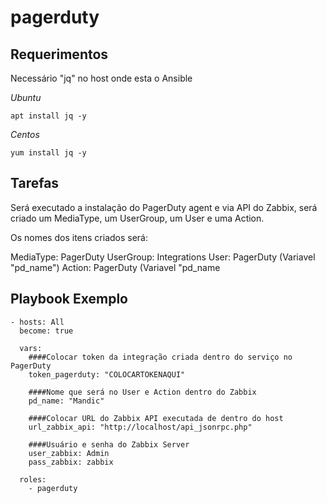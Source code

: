 # pagerduty

Requerimentos
-------------

Necessário "jq" no host onde esta o Ansible

*Ubuntu*

`apt install jq -y`

*Centos*

`yum install jq -y`

Tarefas
-------

Será executado a instalação do PagerDuty agent e via API do Zabbix, será criado um MediaType, um UserGroup, um User e uma Action.

Os nomes dos itens criados será:

MediaType: PagerDuty
UserGroup: Integrations
User: PagerDuty (Variavel "pd_name")
Action: PagerDuty (Variavel "pd_name

Playbook Exemplo
----------------

    - hosts: All
      become: true
      
      vars:
        ####Colocar token da integração criada dentro do serviço no PagerDuty
        token_pagerduty: "COLOCARTOKENAQUI"
        
        ####Nome que será no User e Action dentro do Zabbix
        pd_name: "Mandic"
        
        ####Colocar URL do Zabbix API executada de dentro do host
        url_zabbix_api: "http://localhost/api_jsonrpc.php"
        
        ####Usuário e senha do Zabbix Server
        user_zabbix: Admin
        pass_zabbix: zabbix

      roles:
        - pagerduty